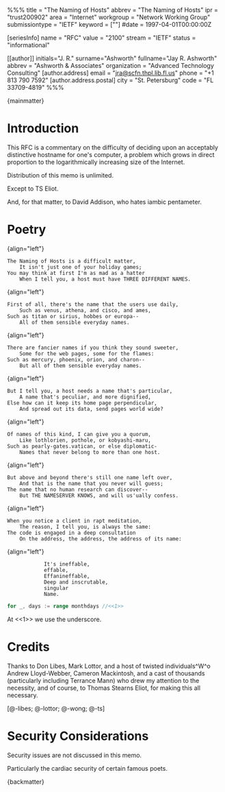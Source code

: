 %%%
title = "The Naming of Hosts"
abbrev = "The Naming of Hosts"
ipr = "trust200902"
area = "Internet"
workgroup = "Network Working Group"
submissiontype = "IETF"
keyword = [""]
#date = 1997-04-01T00:00:00Z

[seriesInfo]
name = "RFC"
value = "2100"
stream = "IETF"
status = "informational"

[[author]]
initials="J. R."
surname="Ashworth"
fullname="Jay R. Ashworth"
abbrev = "Ashworth & Associates"
organization = "Advanced Technology Consulting"
  [author.address]
  email = "jra@scfn.thpl.lib.fl.us"
  phone = "+1 813 790 7592"
  [author.address.postal]
  city = "St. Petersburg"
  code = "FL 33709-4819"
%%%

{mainmatter}

# Introduction

This RFC is a commentary on the difficulty of deciding upon an acceptably
distinctive hostname for one's computer, a problem which grows in direct
proportion to the logarithmically increasing size of the Internet.

Distribution of this memo is unlimited.

Except to TS Eliot.

And, for that matter, to David Addison, who hates iambic pentameter.

# Poetry

{align="left"}
~~~
The Naming of Hosts is a difficult matter,
    It isn't just one of your holiday games;
You may think at first I'm as mad as a hatter
    When I tell you, a host must have THREE DIFFERENT NAMES.
~~~

{align="left"}
~~~
First of all, there's the name that the users use daily,
    Such as venus, athena, and cisco, and ames,
Such as titan or sirius, hobbes or europa--
    All of them sensible everyday names.
~~~

{align="left"}
~~~
There are fancier names if you think they sound sweeter,
    Some for the web pages, some for the flames:
Such as mercury, phoenix, orion, and charon--
    But all of them sensible everyday names.
~~~

{align="left"}
~~~
But I tell you, a host needs a name that's particular,
    A name that's peculiar, and more dignified,
Else how can it keep its home page perpendicular,
    And spread out its data, send pages world wide?
~~~

{align="left"}
~~~
Of names of this kind, I can give you a quorum,
    Like lothlorien, pothole, or kobyashi-maru,
Such as pearly-gates.vatican, or else diplomatic-
    Names that never belong to more than one host.
~~~

{align="left"}
~~~
But above and beyond there's still one name left over,
    And that is the name that you never will guess;
The name that no human research can discover--
    But THE NAMESERVER KNOWS, and will us'ually confess.
~~~

{align="left"}
~~~
When you notice a client in rapt meditation,
    The reason, I tell you, is always the same:
The code is engaged in a deep consultation
    On the address, the address, the address of its name:
~~~

{align="left"}
~~~
            It's ineffable,
            effable,
            Effanineffable,
            Deep and inscrutable,
            singular
            Name.
~~~

~~~go
for _, days := range monthdays //<<1>>
~~~

At <<1>> we use the underscore.


# Credits

Thanks to Don Libes, Mark Lottor, and a host of twisted individuals^W^o
Andrew Lloyd-Webber, Cameron Mackintosh, and a cast of thousands (particularly
including Terrance Mann) who drew my attention to the necessity, and of course,
to Thomas Stearns Eliot, for making this all necessary.

[@-libes; @-lottor; @-wong; @-ts]

# Security Considerations

Security issues are not discussed in this memo.

Particularly the cardiac security of certain famous poets.

{backmatter}

<reference anchor='libes' target=''>
 <front>
 <title>Choosing a Name for Your Computer</title>
  <author initials='D.' surname='Libes' fullname='D. Libes'></author>
  <date year='1989' month='November'/>
 </front>
 <seriesInfo name="Communications of the ACM" value='Vol. 32, No. 11, Pg. 1289' />
 </reference>

<reference anchor='lottor' target='namedroppers@internic.net'>
 <front>
 <title>Domain Name Survey</title>
  <author initials='M.' surname='Lottor' fullname='M. Lottor'></author>
  <date year='1997' month='January'/>
 </front>
 </reference>

<reference anchor='wong' target='http://www.seas.upenn.edu/~mengwong/coolhosts.html'>
 <front>
 <title>Cool Hostnames</title>
  <author initials='M.' surname='Wong' fullname='M. Wong'></author>
  <date/>
 </front>
 </reference>

<reference anchor='ts' target=''>
 <front>
 <title>Old Possum's Book of Practical Cats</title>
  <author initials='TS' surname='Stearns' fullname='TS. Stearns'></author>
  <date/>
 </front>
 </reference>
